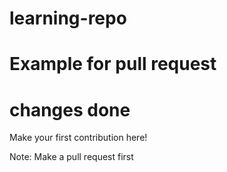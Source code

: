 # learning-repo
# Example for pull request 
# changes done
Make your first contribution here!

Note: Make a pull request first

